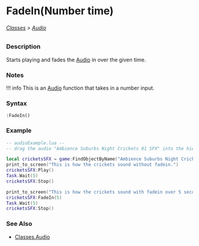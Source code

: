 # FadeIn(Number time)

###### [Classes](/core_api/raw_source) > [Audio](/core_api/classes/audio/AudioOverview)

### Description

Starts playing and fades the [Audio](/core_api/classes/audio/AudioOverview) in over the given time.

### Notes
!!! info
    This is an [Audio](/core_api/classes/audio/AudioOverview) function that takes in a number input.

### Syntax

`:FadeIn()`

### Example

```lua
-- audioExample.lua --
-- drag the audio "Ambience Suburbs Night Crickets 01 SFX" into the hierarchy --

local cricketsSFX = game:FindObjectByName("Ambience Suburbs Night Crickets 01 SFX")
print_to_screen("This is how the crickets sound without fadein.")
cricketsSFX:Play()
Task.Wait(5)
cricketsSFX:Stop()

print_to_screen("This is how the crickets sound with fadein over 5 seconds!")
cricketsSFX:FadeIn(5)
Task.Wait(5)
cricketsSFX:Stop()

```

### See Also

* [Classes.Audio](/core_api/classes/audio/AudioOverview)
